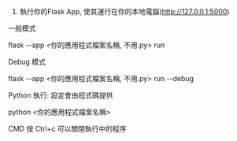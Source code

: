1. 執行你的Flask App, 使其運行在你的本地電腦(http://127.0.0.1:5000)

一般模式

flask --app <你的應用程式檔案名稱, 不用.py> run

Debug 模式

flask --app <你的應用程式檔案名稱, 不用.py> run --debug

Python 執行: 設定會由程式碼提供

python <你的應用程式檔案名稱>

CMD 按 Ctrl+c 可以關閉執行中的程序